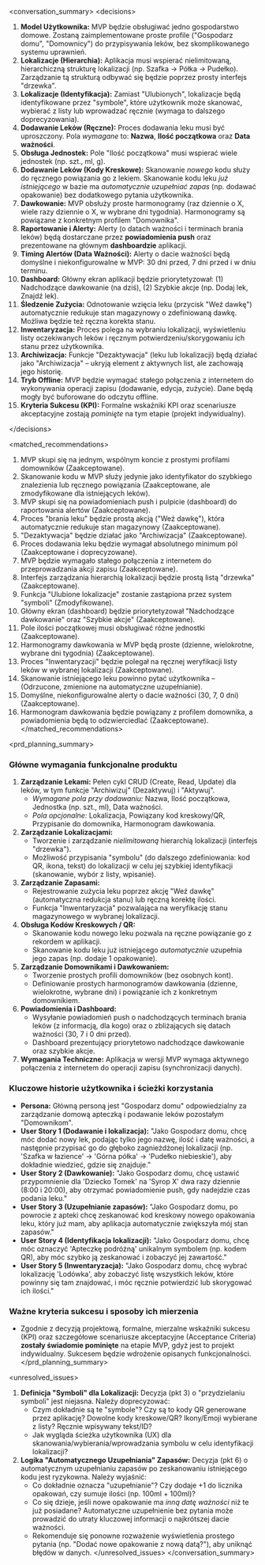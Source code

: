 ﻿\<conversation\_summary\>
\<decisions\>

1.  **Model Użytkownika:** MVP będzie obsługiwać jedno gospodarstwo domowe. Zostaną zaimplementowane proste profile ("Gospodarz domu", "Domownicy") do przypisywania leków, bez skomplikowanego systemu uprawnień.
2.  **Lokalizacje (Hierarchia):** Aplikacja musi wspierać nielimitowaną, hierarchiczną strukturę lokalizacji (np. Szafka -\> Półka -\> Pudełko). Zarządzanie tą strukturą odbywać się będzie poprzez prosty interfejs "drzewka".
3.  **Lokalizacje (Identyfikacja):** Zamiast "Ulubionych", lokalizacje będą identyfikowane przez "symbole", które użytkownik może skanować, wybierać z listy lub wprowadzać ręcznie (wymaga to dalszego doprecyzowania).
4.  **Dodawanie Leków (Ręczne):** Proces dodawania leku musi być uproszczony. Pola *wymagane* to: **Nazwa**, **Ilość początkowa** oraz **Data ważności**.
5.  **Obsługa Jednostek:** Pole "Ilość początkowa" musi wspierać wiele jednostek (np. szt., ml, g).
6.  **Dodawanie Leków (Kody Kreskowe):** Skanowanie *nowego* kodu służy do ręcznego powiązania go z lekiem. Skanowanie kodu leku *już istniejącego* w bazie ma *automatycznie uzupełniać zapas* (np. dodawać opakowanie) bez dodatkowego pytania użytkownika.
7.  **Dawkowanie:** MVP obsłuży proste harmonogramy (raz dziennie o X, wiele razy dziennie o X, w wybrane dni tygodnia). Harmonogramy są powiązane z konkretnym profilem "Domownika".
8.  **Raportowanie i Alerty:** Alerty (o datach ważności i terminach brania leków) będą dostarczane przez **powiadomienia push** oraz prezentowane na głównym **dashboardzie** aplikacji.
9.  **Timing Alertów (Data Ważności):** Alerty o dacie ważności będą domyślne i niekonfigurowalne w MVP: 30 dni przed, 7 dni przed i w dniu terminu.
10. **Dashboard:** Główny ekran aplikacji będzie priorytetyzował: (1) Nadchodzące dawkowanie (na dziś), (2) Szybkie akcje (np. Dodaj lek, Znajdź lek).
11. **Śledzenie Zużycia:** Odnotowanie wzięcia leku (przycisk "Weź dawkę") automatycznie redukuje stan magazynowy o zdefiniowaną dawkę. Możliwa będzie też ręczna korekta stanu.
12. **Inwentaryzacja:** Proces polega na wybraniu lokalizacji, wyświetleniu listy oczekiwanych leków i ręcznym potwierdzeniu/skorygowaniu ich stanu przez użytkownika.
13. **Archiwizacja:** Funkcje "Dezaktywacja" (leku lub lokalizacji) będą działać jako "Archiwizacja" – ukryją element z aktywnych list, ale zachowają jego historię.
14. **Tryb Offline:** MVP będzie wymagać stałego połączenia z internetem do wykonywania operacji zapisu (dodawanie, edycja, zużycie). Dane będą mogły być buforowane do odczytu offline.
15. **Kryteria Sukcesu (KPI):** Formalne wskaźniki KPI oraz scenariusze akceptacyjne zostają *pominięte* na tym etapie (projekt indywidualny).

\</decisions\>

\<matched\_recommendations\>

1.  MVP skupi się na jednym, wspólnym koncie z prostymi profilami domowników (Zaakceptowane).
2.  Skanowanie kodu w MVP służy jedynie jako identyfikator do szybkiego znalezienia lub ręcznego powiązania (Zaakceptowane, ale zmodyfikowane dla istniejących leków).
3.  MVP skupi się na powiadomieniach push i pulpicie (dashboard) do raportowania alertów (Zaakceptowane).
4.  Proces "brania leku" będzie prostą akcją ("Weź dawkę"), która automatycznie redukuje stan magazynowy (Zaakceptowane).
5.  "Dezaktywacja" będzie działać jako "Archiwizacja" (Zaakceptowane).
6.  Proces dodawania leku będzie wymagał absolutnego minimum pól (Zaakceptowane i doprecyzowane).
7.  MVP będzie wymagało stałego połączenia z internetem do przeprowadzania akcji zapisu (Zaakceptowane).
8.  Interfejs zarządzania hierarchią lokalizacji będzie prostą listą "drzewka" (Zaakceptowane).
9.  Funkcja "Ulubione lokalizacje" zostanie zastąpiona przez system "symboli" (Zmodyfikowane).
10. Główny ekran (dashboard) będzie priorytetyzował "Nadchodzące dawkowanie" oraz "Szybkie akcje" (Zaakceptowane).
11. Pole ilości początkowej musi obsługiwać różne jednostki (Zaakceptowane).
12. Harmonogramy dawkowania w MVP będą proste (dzienne, wielokrotne, wybrane dni tygodnia) (Zaakceptowane).
13. Proces "Inwentaryzacji" będzie polegał na ręcznej weryfikacji listy leków w wybranej lokalizacji (Zaakceptowane).
14. Skanowanie istniejącego leku powinno pytać użytkownika – (Odrzucone, zmienione na automatyczne uzupełnianie).
15. Domyślne, niekonfigurowalne alerty o dacie ważności (30, 7, 0 dni) (Zaakceptowane).
16. Harmonogram dawkowania będzie powiązany z profilem domownika, a powiadomienia będą to odzwierciedlać (Zaakceptowane).
    \</matched\_recommendations\>

\<prd\_planning\_summary\>

### Główne wymagania funkcjonalne produktu

1.  **Zarządzanie Lekami:** Pełen cykl CRUD (Create, Read, Update) dla leków, w tym funkcje "Archiwizuj" (Dezaktywuj) i "Aktywuj".
    * *Wymagane pola przy dodawaniu:* Nazwa, Ilość początkowa, Jednostka (np. szt., ml), Data ważności.
    * *Pola opcjonalne:* Lokalizacja, Powiązany kod kreskowy/QR, Przypisanie do domownika, Harmonogram dawkowania.
2.  **Zarządzanie Lokalizacjami:**
    * Tworzenie i zarządzanie *nielimitowaną* hierarchią lokalizacji (interfejs "drzewka").
    * Możliwość przypisania "symbolu" (do dalszego zdefiniowania: kod QR, ikona, tekst) do lokalizacji w celu jej szybkiej identyfikacji (skanowanie, wybór z listy, wpisanie).
3.  **Zarządzanie Zapasami:**
    * Rejestrowanie zużycia leku poprzez akcję "Weź dawkę" (automatyczna redukcja stanu) lub ręczną korektę ilości.
    * Funkcja "Inwentaryzacja" pozwalająca na weryfikację stanu magazynowego w wybranej lokalizacji.
4.  **Obsługa Kodów Kreskowych / QR:**
    * Skanowanie kodu nowego leku pozwala na ręczne powiązanie go z rekordem w aplikacji.
    * Skanowanie kodu leku już istniejącego *automatycznie* uzupełnia jego zapas (np. dodaje 1 opakowanie).
5.  **Zarządzanie Domownikami i Dawkowaniem:**
    * Tworzenie prostych profili domowników (bez osobnych kont).
    * Definiowanie prostych harmonogramów dawkowania (dzienne, wielokrotne, wybrane dni) i powiązanie ich z konkretnym domownikiem.
6.  **Powiadomienia i Dashboard:**
    * Wysyłanie powiadomień push o nadchodzących terminach brania leków (z informacją, dla kogo) oraz o zbliżających się datach ważności (30, 7 i 0 dni przed).
    * Dashboard prezentujący priorytetowo nadchodzące dawkowanie oraz szybkie akcje.
7.  **Wymagania Techniczne:** Aplikacja w wersji MVP wymaga aktywnego połączenia z internetem do operacji zapisu (synchronizacji danych).

### Kluczowe historie użytkownika i ścieżki korzystania

* **Persona:** Główną personą jest "Gospodarz domu" odpowiedzialny za zarządzanie domową apteczką i podawanie leków pozostałym "Domownikom".
* **User Story 1 (Dodawanie i lokalizacja):** "Jako Gospodarz domu, chcę móc dodać nowy lek, podając tylko jego nazwę, ilość i datę ważności, a następnie przypisać go do głęboko zagnieżdżonej lokalizacji (np. 'Szafka w łazience' -\> 'Górna półka' -\> 'Pudełko niebieskie'), aby dokładnie wiedzieć, gdzie się znajduje."
* **User Story 2 (Dawkowanie):** "Jako Gospodarz domu, chcę ustawić przypomnienie dla 'Dziecko Tomek' na 'Syrop X' dwa razy dziennie (8:00 i 20:00), aby otrzymać powiadomienie push, gdy nadejdzie czas podania leku."
* **User Story 3 (Uzupełnianie zapasów):** "Jako Gospodarz domu, po powrocie z apteki chcę zeskanować kod kreskowy nowego opakowania leku, który już mam, aby aplikacja automatycznie zwiększyła mój stan zapasów."
* **User Story 4 (Identyfikacja lokalizacji):** "Jako Gospodarz domu, chcę móc oznaczyć 'Apteczkę podróżną' unikalnym symbolem (np. kodem QR), aby móc szybko ją zeskanować i zobaczyć jej zawartość."
* **User Story 5 (Inwentaryzacja):** "Jako Gospodarz domu, chcę wybrać lokalizację 'Lodówka', aby zobaczyć listę wszystkich leków, które powinny się tam znajdować, i móc ręcznie potwierdzić lub skorygować ich ilości."

### Ważne kryteria sukcesu i sposoby ich mierzenia

* Zgodnie z decyzją projektową, formalne, mierzalne wskaźniki sukcesu (KPI) oraz szczegółowe scenariusze akceptacyjne (Acceptance Criteria) **zostały świadomie pominięte** na etapie MVP, gdyż jest to projekt indywidualny. Sukcesem będzie wdrożenie opisanych funkcjonalności.
  \</prd\_planning\_summary\>

\<unresolved\_issues\>

1.  **Definicja "Symboli" dla Lokalizacji:** Decyzja (pkt 3) o "przydzielaniu symboli" jest niejasna. Należy doprecyzować:
    * Czym dokładnie są te "symbole"? Czy są to kody QR generowane przez aplikację? Dowolne kody kreskowe/QR? Ikony/Emoji wybierane z listy? Ręcznie wpisywany tekst/ID?
    * Jak wygląda ścieżka użytkownika (UX) dla skanowania/wybierania/wprowadzania symbolu w celu identyfikacji lokalizacji?
2.  **Logika "Automatycznego Uzupełniania" Zapasów:** Decyzja (pkt 6) o automatycznym uzupełnianiu zapasów po zeskanowaniu istniejącego kodu jest ryzykowna. Należy wyjaśnić:
    * Co dokładnie oznacza "uzupełnianie"? Czy dodaje +1 do licznika opakowań, czy sumuje ilości (np. 100ml + 100ml)?
    * Co się dzieje, jeśli nowe opakowanie ma *inną datę ważności* niż te już posiadane? Automatyczne uzupełnienie bez pytania może prowadzić do utraty kluczowej informacji o najkrótszej dacie ważności.
    * Rekomenduje się ponowne rozważenie wyświetlenia prostego pytania (np. "Dodać nowe opakowanie z nową datą?"), aby uniknąć błędów w danych.
      \</unresolved\_issues\>
      \</conversation\_summary\>